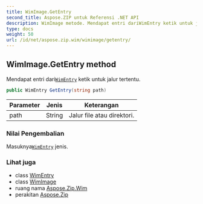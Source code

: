 ```yaml
---
title: WimImage.GetEntry
second_title: Aspose.ZIP untuk Referensi .NET API
description: WimImage metode. Mendapat entri dariWimEntry ketik untuk jalur tertentu.
type: docs
weight: 50
url: /id/net/aspose.zip.wim/wimimage/getentry/
---
```

## WimImage.GetEntry method

Mendapat entri dari[`WimEntry`](../../wimentry/) ketik untuk jalur tertentu.

```csharp
public WimEntry GetEntry(string path)
```

| Parameter | Jenis | Keterangan |
| --- | --- | --- |
| path | String | Jalur file atau direktori. |

### Nilai Pengembalian

Masuknya[`WimEntry`](../../wimentry/) jenis.

### Lihat juga

* class [WimEntry](../../wimentry/)
* class [WimImage](../)
* ruang nama [Aspose.Zip.Wim](../../wimimage/)
* perakitan [Aspose.Zip](../../../)


